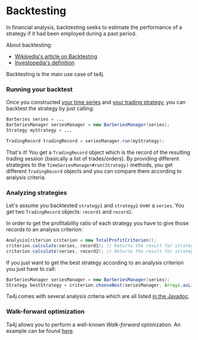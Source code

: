 # Backtesting

In financial analysis, backtesting seeks to estimate the performance of a strategy if it had been employed during a past period.

About backtesting:

  * [Wikipedia's article on Backtesting](http://en.wikipedia.org/wiki/Backtesting)
  * [Investopedia's definition](http://www.investopedia.com/terms/b/backtesting.asp)

Backtesting is the main use case of ta4j.

### Running your backtest

Once you constructed [your time series](Time-series-and-bars.md) and [your trading strategy](Trading-strategies.md), you can backtest the strategy by just calling:

```java
BarSeries series = ...
BarSeriesManager seriesManager = new BarSeriesManager(series);
Strategy myStrategy = ...

TradingRecord tradingRecord = seriesManager.run(myStrategy);
```

That's it! You get a `TradingRecord` object which is the record of the resulting trading session (basically a list of trades/orders).
By providing different strategies to the `TimeSeriesManager#run(Strategy)` methods, you get different `TradingRecord` objects and you can compare them according to analysis criteria.

### Analyzing strategies

Let's assume you backtested `strategy1` and `strategy2` over a `series`. You get two `TradingRecord` objects: `record1` and `record2`.

In order to get the profitability ratio of each strategy you have to give those records to an analysis criterion:

```java
AnalysisCriterion criterion = new TotalProfitCriterion();
criterion.calculate(series, record1); // Returns the result for strategy1
criterion.calculate(series, record2); // Returns the result for strategy2
```

If you just want to get the best strategy according to an analysis criterion you just have to call:

```java
BarSeriesManager seriesManager = new BarSeriesManager(series);
Strategy bestStrategy = criterion.chooseBest(seriesManager, Arrays.asList(strategy1, strategy2));
```

Ta4j comes with several analysis criteria which are all listed [in the Javadoc](https://oss.sonatype.org/service/local/repositories/releases/archive/org/ta4j/ta4j-core/0.11/ta4j-core-0.11-javadoc.jar/!/index.html).

### Walk-forward optimization

Ta4j allows you to perform a well-known *Walk-forward* optimization. An example can be found [here](Usage-examples.md).
